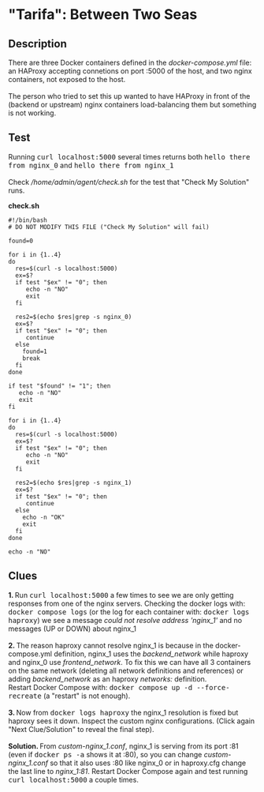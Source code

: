 # "Tarifa": Between Two Seas

## Description

There are three Docker containers defined in the <i>docker-compose.yml</i> file: an HAProxy accepting connetions on port :5000 of the host, and two nginx containers, not exposed to the host.<br><br>
The person who tried to set this up wanted to have HAProxy in front of the (backend or upstream) nginx containers load-balancing them but something is not working.

## Test

Running <kbd>curl localhost:5000</kbd> several times returns both <kbd>hello there from nginx_0</kbd> and <kbd>hello there from nginx_1</kbd><br><br>
Check <i>/home/admin/agent/check.sh</i> for the test that "Check My Solution" runs.  


<b>check.sh</b>

```
#!/bin/bash
# DO NOT MODIFY THIS FILE ("Check My Solution" will fail)

found=0

for i in {1..4}
do
  res=$(curl -s localhost:5000)
  ex=$?
  if test "$ex" != "0"; then
     echo -n "NO"
     exit
  fi

  res2=$(echo $res|grep -s nginx_0)
  ex=$?
  if test "$ex" != "0"; then
     continue
  else
    found=1
    break
  fi
done

if test "$found" != "1"; then
   echo -n "NO"
   exit
fi

for i in {1..4}
do
  res=$(curl -s localhost:5000)
  ex=$?
  if test "$ex" != "0"; then
     echo -n "NO"
     exit
  fi

  res2=$(echo $res|grep -s nginx_1)
  ex=$?
  if test "$ex" != "0"; then
     continue
  else
    echo -n "OK"
    exit
  fi
done

echo -n "NO"
```

## Clues

<b>1. </b>Run <kbd>curl localhost:5000</kbd> a few times to see we are only getting responses from one of the nginx servers. Checking the docker logs with: <kbd>docker compose logs</kbd> (or the log for each container with: <kbd>docker logs haproxy</kbd>) we see a message <i>could not resolve address 'nginx_1'</i> and no messages (UP or DOWN) about nginx_1<br><br>
<b>2. </b>The reason haproxy cannot resolve nginx_1 is because in the docker-compose.yml definition, nginx_1 uses the <i>backend_network</i> while haproxy and nginx_0 use <i>frontend_network</i>. To fix this we can have all 3 containers on the same network (deleting all network definitions and references) or adding <i>backend_network</i> as an haproxy <i>networks:</i> definition.<br>Restart Docker Compose with: <kbd>docker compose up -d --force-recreate</kbd> (a "restart" is not enough).<br><br> 
<b>3. </b>Now from <kbd>docker logs haproxy</kbd> the nginx_1 resolution is fixed but haproxy sees it down. Inspect the custom nginx configurations. (Click again "Next Clue/Solution" to reveal the final step).<br><br>
<b>Solution. </b>From <i>custom-nginx_1.conf</i>, nginx_1 is serving from its port :81 (even if <kbd>docker ps -a</kbd> shows it at :80), so you can change <i>custom-nginx_1.conf</i> so that it also uses :80 like nginx_0 or in haproxy.cfg change the last line to <i>nginx_1:81</i>. Restart Docker Compose again and test running <kbd>curl localhost:5000</kbd> a couple times.